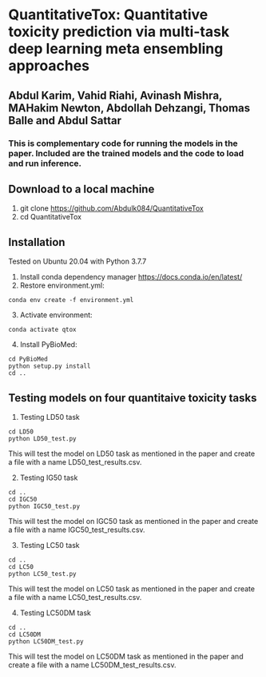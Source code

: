 # QuantitativeTox: Quantitative toxicity prediction via multi-task deep learning meta ensembling approaches

## Abdul Karim, Vahid Riahi, Avinash Mishra, MAHakim Newton, Abdollah Dehzangi, Thomas Balle and Abdul Sattar
### This is complementary code for running the models in the paper. Included are the trained models and the code to load and run inference.



## Download to a local machine

1. git clone https://github.com/Abdulk084/QuantitativeTox
2. cd QuantitativeTox

## Installation

Tested on Ubuntu 20.04 with Python 3.7.7

1. Install conda dependency manager https://docs.conda.io/en/latest/ 
2. Restore environment.yml:
```
conda env create -f environment.yml 
```
3. Activate environment: 
```
conda activate qtox
```
4. Install PyBioMed:
```
cd PyBioMed
python setup.py install
cd ..
```

## Testing models on four quantitaive toxicity tasks

1. Testing LD50 task
```
cd LD50
python LD50_test.py
```
This will test the model on LD50 task as mentioned in the paper and create a file with a name LD50_test_results.csv.

2. Testing IG50 task
```
cd ..
cd IGC50
python IGC50_test.py
```
This will test the model on IGC50 task as mentioned in the paper and create a file with a name IGC50_test_results.csv.

3. Testing LC50 task
```
cd ..
cd LC50
python LC50_test.py
```
This will test the model on LC50 task as mentioned in the paper and create a file with a name LC50_test_results.csv.

4. Testing LC50DM task
```
cd ..
cd LC50DM
python LC50DM_test.py
```
This will test the model on LC50DM task as mentioned in the paper and create a file with a name LC50DM_test_results.csv.
